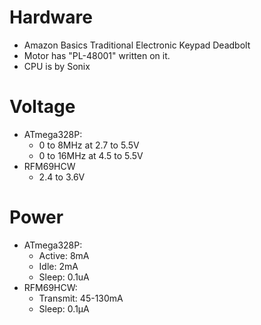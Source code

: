 # Hardware

- Amazon Basics Traditional Electronic Keypad Deadbolt
- Motor has "PL-48001" written on it.
- CPU is by Sonix

# Voltage
- ATmega328P:
  - 0 to 8MHz at 2.7 to 5.5V 
  - 0 to 16MHz at 4.5 to 5.5V
- RFM69HCW
  - 2.4 to 3.6V


# Power
- ATmega328P:
    - Active: 8mA
    - Idle: 2mA
    - Sleep: 0.1uA
- RFM69HCW:
    - Transmit: 45-130mA
    - Sleep: 0.1µA